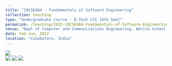 ```yaml
---
title: "19CSE464 - Fundamentals of Software Engineering"
collection: teaching
type: "Undergraduate Course - B.Tech CCE [6th Sem]"
permalink: /teaching/2022-19CSE464-Fundamentals-of-Software-Engineering
venue: "Dept of Computer and Communications Engineering, Amrita School of Engineering, Amrita Vishwa Vidyapeetham"
date: Feb-Jun, 2022
location: "Coimbatore, India"
---
```


![](https://img.shields.io/badge/Students-60-blue) <br/>
![](https://img.shields.io/badge/Course_Outcome_Attainment-TBD-blue) 
![](https://img.shields.io/badge/Average_Marks-62.93-blue) 
![](https://img.shields.io/badge/Course_Feedback-TBD-blue) 
